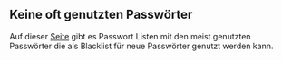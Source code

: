 ## Keine oft genutzten Passwörter

Auf dieser [Seite](https://haveibeenpwned.com/) gibt es Passwort Listen mit den meist genutzten Passwörter die als Blacklist für neue Passwörter genutzt werden kann.